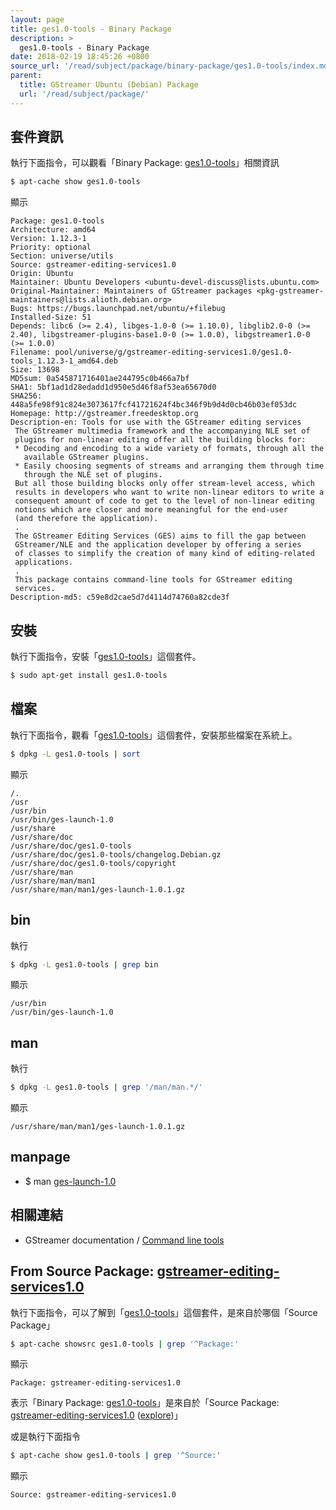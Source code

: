 ```yaml
---
layout: page
title: ges1.0-tools - Binary Package
description: >
  ges1.0-tools - Binary Package
date: 2018-02-19 18:45:26 +0800
source_url: '/read/subject/package/binary-package/ges1.0-tools/index.md'
parent:
  title: GStreamer Ubuntu (Debian) Package
  url: '/read/subject/package/'
---
```



## 套件資訊

執行下面指令，可以觀看「Binary Package: [ges1.0-tools](https://packages.ubuntu.com/artful/ges1.0-tools)」相關資訊

``` sh
$ apt-cache show ges1.0-tools
```

顯示

```
Package: ges1.0-tools
Architecture: amd64
Version: 1.12.3-1
Priority: optional
Section: universe/utils
Source: gstreamer-editing-services1.0
Origin: Ubuntu
Maintainer: Ubuntu Developers <ubuntu-devel-discuss@lists.ubuntu.com>
Original-Maintainer: Maintainers of GStreamer packages <pkg-gstreamer-maintainers@lists.alioth.debian.org>
Bugs: https://bugs.launchpad.net/ubuntu/+filebug
Installed-Size: 51
Depends: libc6 (>= 2.4), libges-1.0-0 (>= 1.10.0), libglib2.0-0 (>= 2.40), libgstreamer-plugins-base1.0-0 (>= 1.0.0), libgstreamer1.0-0 (>= 1.0.0)
Filename: pool/universe/g/gstreamer-editing-services1.0/ges1.0-tools_1.12.3-1_amd64.deb
Size: 13698
MD5sum: 0a545871716401ae244795c0b466a7bf
SHA1: 5bf1ad1d28edadd1d950e5d46f8af53ea65670d0
SHA256: 448a5fe98f91c824e3073617fcf41721624f4bc346f9b9d4d0cb46b03ef053dc
Homepage: http://gstreamer.freedesktop.org
Description-en: Tools for use with the GStreamer editing services
 The GStreamer multimedia framework and the accompanying NLE set of
 plugins for non-linear editing offer all the building blocks for:
 * Decoding and encoding to a wide variety of formats, through all the
   available GStreamer plugins.
 * Easily choosing segments of streams and arranging them through time
   through the NLE set of plugins.
 But all those building blocks only offer stream-level access, which
 results in developers who want to write non-linear editors to write a
 consequent amount of code to get to the level of non-linear editing
 notions which are closer and more meaningful for the end-user
 (and therefore the application).
 .
 The GStreamer Editing Services (GES) aims to fill the gap between
 GStreamer/NLE and the application developer by offering a series
 of classes to simplify the creation of many kind of editing-related
 applications.
 .
 This package contains command-line tools for GStreamer editing
 services.
Description-md5: c59e8d2cae5d7d4114d74760a82cde3f

```

## 安裝

執行下面指令，安裝「[ges1.0-tools](https://packages.ubuntu.com/artful/ges1.0-tools)」這個套件。

``` sh
$ sudo apt-get install ges1.0-tools
```

## 檔案

執行下面指令，觀看「[ges1.0-tools](https://packages.ubuntu.com/artful/ges1.0-tools)」這個套件，安裝那些檔案在系統上。

``` sh
$ dpkg -L ges1.0-tools | sort
```

顯示

```
/.
/usr
/usr/bin
/usr/bin/ges-launch-1.0
/usr/share
/usr/share/doc
/usr/share/doc/ges1.0-tools
/usr/share/doc/ges1.0-tools/changelog.Debian.gz
/usr/share/doc/ges1.0-tools/copyright
/usr/share/man
/usr/share/man/man1
/usr/share/man/man1/ges-launch-1.0.1.gz
```


## bin

執行

``` sh
$ dpkg -L ges1.0-tools | grep bin
```

顯示

```
/usr/bin
/usr/bin/ges-launch-1.0
```


## man

執行

``` sh
$ dpkg -L ges1.0-tools | grep '/man/man.*/'
```

顯示

```
/usr/share/man/man1/ges-launch-1.0.1.gz
```


## manpage

* $ man [ges-launch-1.0](http://manpages.ubuntu.com/manpages/artful/en/man1/ges-launch-1.0.1.html)


## 相關連結

* GStreamer documentation / [Command line tools](https://gstreamer.freedesktop.org/documentation/tools/index.html)


## From Source Package: [gstreamer-editing-services1.0](/book-framework-gstreamer/read/subject/package/source-package/gstreamer-editing-services1.0)

執行下面指令，可以了解到「[ges1.0-tools](https://packages.ubuntu.com/artful/ges1.0-tools)」這個套件，是來自於哪個「Source Package」

``` sh
$ apt-cache showsrc ges1.0-tools | grep '^Package:'
```

顯示

```
Package: gstreamer-editing-services1.0
```
表示「Binary Package: [ges1.0-tools](https://packages.ubuntu.com/artful/ges1.0-tools)」是來自於「Source Package: [gstreamer-editing-services1.0](https://packages.ubuntu.com/source/artful/gstreamer-editing-services1.0) ([explore](/book-framework-gstreamer/read/subject/package/source-package/gstreamer-editing-services1.0))」

或是執行下面指令

``` sh
$ apt-cache show ges1.0-tools | grep '^Source:'
```

顯示

```
Source: gstreamer-editing-services1.0
```
